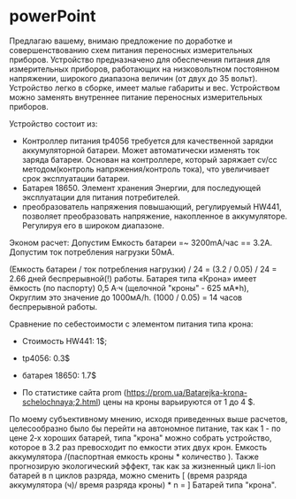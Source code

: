 # powerPoint
Предлагаю вашему, внимаю предложение по доработке и совершенствованию схем питания переносных измерительных приборов.
Устройство предназначено для обеспечения питания для измерительных приборов, работающих на низковольтном постоянном напряжении,
широкого диапазона величин (от двух до 35 вольт). Устройство легко в сборке, имеет малые габариты и вес.
Устройством можно заменять внутреннее питание переносных измерительных приборов.

Устройство состоит из:

- Контроллер питания tp4056 требуется для качественной зарядки аккумуляторной батареи. Может автоматически изменять ток заряда батареи.
Основан на контроллере, который заряжает cv/cc методом(контроль напряжения/контроль тока), что увеличивает срок эксплуатации батареи.
- Батарея 18650. Элемент хранения Энергии, для последующей эксплуатации для питания потребителей.
- преобразователь напряжения повышающий, регулируемый HW441, позволяет преобразовать напряжение, накопленное в аккумуляторе. Регулируя его в широком диапазоне.

Эконом расчет:
Допустим Емкость батареи =~ 3200mA/час == 3.2А.
Допустим ток потребления нагрузки 50мА.

(Емкость батареи / ток потребления нагрузки) / 24 = (3.2 / 0.05) / 24 = 2.66 дней беспрерывной(!) работы.
Батарея типа «Крона» имеет ёмкость (по паспорту) 0,5 А·ч (щелочной "кроны" - 625 мА*h), Округлим это значение до 1000мА/h.
(1000 / 0.05) = 14 часов беспрерывной работы.

Сравнение по себестоимости с элементом питания типа крона:
- Стоимость HW441: 1$;
- tp4056: 0.3$
- батарея 18650: 1.7$

- По статистике сайта prom (https://prom.ua/Batarejka-krona-schelochnaya;2.html) цены на кроны варьируются от 1 до 4 $.

По моему субъективному мнению, исходя приведенных выше расчетов, целесообразно было бы перейти на автономное питание, так как
1 - по цене 2‑х хороших батарей, типа "крона" можно собрать устройство, которое в 3.2 раз превосходит по емкости этих двух крон.
Емкость аккумулятора /(паспортная емкость кроны * количество ).
Также прогнозирую экологический эффект, так как за жизненный цикл li-ion батарей в n циклов разряда, можно сменить
[ (время разряда аккумулятора (ч)/ время разряда кроны) * n = ] Батарей типа "крона".




